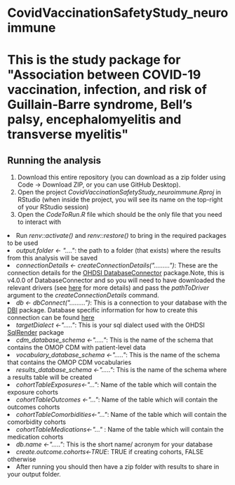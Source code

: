 # CovidVaccinationSafetyStudy_neuroimmune

This is the study package for 
"Association between COVID-19 vaccination, infection, and risk of Guillain-Barre syndrome, Bell’s palsy, encephalomyelitis and transverse myelitis"
========================================================================================================================================================

## Running the analysis
1) Download this entire repository (you can download as a zip folder using Code -> Download ZIP, or you can use GitHub Desktop). 
2) Open the project <i>CovidVaccinationSafetyStudy_neuroimmune.Rproj</i> in RStudio (when inside the project, you will see its name on the top-right of your RStudio session)
3) Open the <i>CodeToRun.R</i> file which should be the only file that you need to interact with
<li> Run <i>renv::activate()</i> and <i>renv::restore()</i> to bring in the required packages to be used</li> 
<li> <i>output.folder <- "...."</i>: the path to a folder (that exists) where the results from this analysis will be saved</li> 
<li> <i>connectionDetails <- createConnectionDetails(".........")</i>: These are the connection details for the 
<a href="http://ohdsi.github.io/DatabaseConnector">OHDSI DatabaseConnector</a> package.Note, this is v4.0.0 of DatabaseConnector and so you will need to have downloaded the relevant drivers (see <a href="http://ohdsi.github.io/DatabaseConnector/articles/UsingDatabaseConnector.html">here</a> for more details) and pass the <i>pathToDriver</i> argument to the <i>createConnectionDetails</i> command.</li>
<li><i>db <- dbConnect(".........")</i>: This is a connection to your database with the <a href="https://rdrr.io/cran/DBI/man/dbConnect.html">DBI</a> package. Database specific information for how to create this connection can be found <a href="https://db.rstudio.com/databases">here</a> </li>
<li><i>targetDialect <-"....."</i>: This is your sql dialect used with the OHDSI <a href="https://ohdsi.github.io/SqlRender/articles/UsingSqlRender.html">SqlRender</a> package</li> 
<li><i>cdm_database_schema <-"....."</i>: This is the name of the schema that contains the OMOP CDM with patient-level data </li> 
<li><i>vocabulary_database_schema <-"....."</i>: This is the name of the schema that contains the OMOP CDM vocabularies </li> 
<li><i>results_database_schema <-"....."</i>: This is the name of the schema where a results table will be created </li> 
<li><i>cohortTableExposures<-"..."</i>: Name of the table which will contain the exposure cohorts
<li><i>cohortTableOutcomes <-"..."</i>: Name of the table which will contain the outcomes cohorts
<li><i>cohortTableComorbidities<-"..."</i>: Name of the table which will contain the comorbidity cohorts
<li><i>cohortTableMedications<-"..." </i>: Name of the table which will contain the medication cohorts
<li><i>db.name <-"....."</i>: This is the short name/ acronym for your database</li>  
<li><i>create.outcome.cohorts<-TRUE</i>: TRUE if creating cohorts, FALSE otherwise

<li>After running you should then have a zip folder with results to share in your output folder.</li> 
